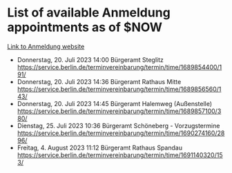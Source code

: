 # List of available Anmeldung appointments as of $NOW
[Link to Anmeldung website](https://service.berlin.de/terminvereinbarung/termin/tag.php?termin=1&anliegen[]=120686&dienstleisterlist=122210,122217,327316,122219,327312,122227,327314,122231,327346,122243,327348,122254,122252,329742,122260,329745,122262,329748,122271,327278,122273,327274,122277,327276,330436,122280,327294,122282,327290,122284,327292,122291,327270,122285,327266,122286,327264,122296,327268,150230,329760,122297,327286,122294,327284,122312,329763,122314,329775,122304,327330,122311,327334,122309,327332,317869,122281,327352,122279,329772,122283,122276,327324,122274,327326,122267,329766,122246,327318,122251,327320,122257,327322,122208,327298,122226,327300&herkunft=http%3A%2F%2Fservice.berlin.de%2Fdienstleistung%2F120686%2F)
- Donnerstag, 20. Juli 2023 14:00 Bürgeramt Steglitz https://service.berlin.de/terminvereinbarung/termin/time/1689854400/191/
- Donnerstag, 20. Juli 2023 14:36 Bürgeramt Rathaus Mitte https://service.berlin.de/terminvereinbarung/termin/time/1689856560/143/
- Donnerstag, 20. Juli 2023 14:45 Bürgeramt Halemweg (Außenstelle) https://service.berlin.de/terminvereinbarung/termin/time/1689857100/380/
- Dienstag, 25. Juli 2023 10:36 Bürgeramt Schöneberg - Vorzugstermine https://service.berlin.de/terminvereinbarung/termin/time/1690274160/2896/
- Freitag, 4. August 2023 11:12 Bürgeramt Rathaus Spandau https://service.berlin.de/terminvereinbarung/termin/time/1691140320/153/
